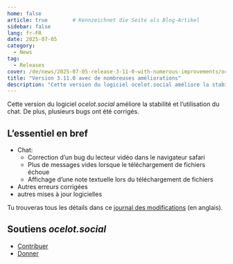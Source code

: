 ```yaml
---
home: false
article: true        # Kennzeichnet die Seite als Blog-Artikel
sidebar: false
lang: fr-FR
date: 2025-07-05
category:
  - News
tag:
  - Releases
cover: /de/news/2025-07-05-release-3-11-0-with-numerous-improvements/ocelot-social-release-v3-11-0.jpg
title: "Version 3.11.0 avec de nombreuses améliorations"
description: "Cette version du logiciel ocelot.social améliore la stabilité et l’utilisation du chat et corrige quelques bugs."
---
```


Cette version du logiciel *ocelot.social* améliore la stabilité et l’utilisation du chat.
De plus, plusieurs bugs ont été corrigés.

## L’essentiel en bref

- Chat:
  - Correction d’un bug du lecteur vidéo dans le navigateur safari
  - Plus de messages vides lorsque le téléchargement de fichiers échoue
  - Affichage d’une note textuelle lors du téléchargement de fichiers
- Autres erreurs corrigées
- autres mises à jour logicielles

Tu trouveras tous les détails dans ce [journal des modifications](https://github.com/Ocelot-Social-Community/Ocelot-Social/releases/tag/3.11.0) (en anglais).

## Soutiens *ocelot.social*

- [Contribuer](/fr/contribute/)
- [Donner](/fr/donate/)

